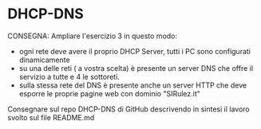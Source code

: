 # DHCP-DNS

CONSEGNA:
Ampliare l'esercizio 3 in questo modo:
 - ogni rete deve avere il proprio DHCP Server, tutti i PC sono configurati dinamicamente
 - su una delle reti ( a vostra scelta) è presente un server DNS che offre il servizio a tutte e 4 le sottoreti.
- sulla stessa rete del DNS è presente anche un server HTTP che deve esporre le proprie pagine web con dominio "SIRulez.it"
 
Consegnare sul repo DHCP-DNS di GitHub descrivendo in sintesi il lavoro svolto sul file README.md
